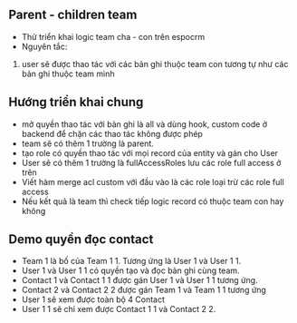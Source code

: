 ## Parent - children team

- Thử triển khai logic team cha - con trên espocrm
- Nguyên tắc:
1. user sẽ được thao tác với các bản ghi thuộc team con tương tự như các bản ghi thuộc team mình

## Hướng triển khai chung
- mở quyền thao tác với bản ghi là all và dùng hook, custom code ở backend để chặn các thao tác không được phép
- team sẽ có thêm 1 trường là parent. 
- tạo role có quyền thao tác với mọi record của entity và gán cho User
- User sẽ có thêm 1 trường là fullAccessRoles lưu các role full access ở trên
- Viết hàm merge acl custom với đầu vào là các role loại trừ các role full access
- Nếu kết quả là team thì check tiếp logic record có thuộc team con hay không

## Demo quyền đọc contact
- Team 1 là bố của Team 1 1. Tương ứng là User 1 và User 1 1.
- User 1 và User 1 1 có quyền tạo và đọc bản ghi cùng team.
- Contact 1 và Contact 1 1 được gán User 1 và User 1 1 tương ứng.
- Contact 2 và Contact 2 2 được gán Team 1 và Team 1 1 tương ứng
- User 1 sẽ xem được toàn bộ 4 Contact
- User 1 1 sẽ chỉ xem được Contact 1 1 và Contact 2 2.
